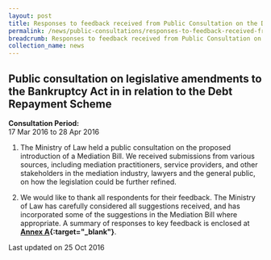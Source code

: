 ```yaml
---
layout: post
title: Responses to feedback received from Public Consultation on the Draft Mediation Bill
permalink: /news/public-consultations/responses-to-feedback-received-from-public-consultation-on-the-d/
breadcrumb: Responses to feedback received from Public Consultation on the Draft Mediation Bill
collection_name: news
---
```


Public consultation on legislative amendments to the Bankruptcy Act in in relation to the Debt Repayment Scheme
---

**Consultation Period:**  
17 Mar 2016 to 28 Apr 2016

1. The Ministry of Law held a public consultation on the proposed introduction of a Mediation Bill. We received submissions from various sources, including mediation practitioners, service providers, and other stakeholders in the mediation industry, lawyers and the general public, on how the legislation could be further refined.

2. We would like to thank all respondents for their feedback. The Ministry of Law has carefully considered all suggestions received, and has incorporated some of the suggestions in the Mediation Bill where appropriate. A summary of responses to key feedback is enclosed at **[Annex A](/files/Responses_to_feedback_received_from_Public_Consultation_on_the_Draft_Mediation_Bill.pdf/){:target="_blank"}**. 

<p class="right-side-updated">Last updated on 25 Oct 2016</p>
